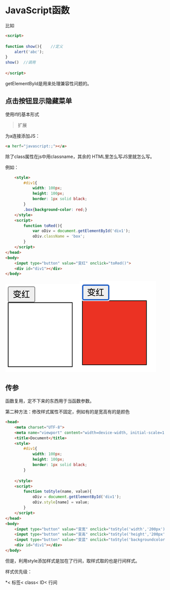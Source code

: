 # JavaScript函数

比如

```html
<script>

function show(){    //定义
    alert('abc');
}
show()  //调用

</script>
```

getElementById是用来处理兼容性问题的。

## 点击按钮显示隐藏菜单

使用if的基本形式

>扩展

为a连接添加JS：
```html
<a herf="javascript:;"></a>
```

除了class属性在js中用classname，其余的 HTML里怎么写JS里就怎么写。

例如：
```html
    <style>
        #div1{
            width: 100px;
            height: 100px;
            border: 1px solid black;
        }
        .box{background-color: red;}
    </style>
    <script>
        function toRed(){
            var oDiv = document.getElementById('div1');
            oDiv.className = 'box';
        }
    </script>
</head>
<body>
    <input type="button" value="变红" onclick="toRed()">
    <div id="div1"></div>
</body>
```

![avatar](8.png)![avatar](9.png)

## 传参
函数复用，定不下来的东西用于当函数参数。

第二种方法：修改样式属性不固定，例如有的是宽高有的是颜色

```html
<head>
    <meta charset="UTF-8">
    <meta name="viewport" content="width=device-width, initial-scale=1.0">
    <title>Document</title>
    <style>
        #div1{
            width: 100px;
            height: 100px;
            border: 1px solid black;
        }

    </style>
    <script>
        function toStyle(name, value){
            oDiv = document.getElementById('div1');
            oDiv.style[name] = value;
        }
    </script>
</head>
<body>
    <input type="button" value="变宽" onclick="toStyle('width','200px')">
    <input type="button" value="变高" onclick="toStyle('height','200px')">
    <input type="button" value="变蓝" onclick="toStyle('backgroundcolor','blue')">
    <div id="div1"></div>
</body>
```

但是，利用style添加样式是加在了行间，取样式取的也是行间样式。

样式优先级：

*< 标签< class< ID< 行间

